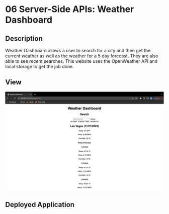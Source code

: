 # 06 Server-Side APIs: Weather Dashboard

## Description

Weather Dashboard allows a user to search for a city and then get the current weather as well as the weather for a 5 day forecast. They are also able to see recent searches. This website uses the OpenWeather API and local storage to get the job done.

## View

![The weather app includes a search option, a list of cities, and a five-day forecast and current weather conditions for Las Vegas.](./Assets/Screen%20Shot%202022-11-21%20at%2011.06.24%20PM.png)

## Deployed Application


